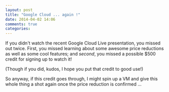 ```yaml
---
layout: post
title: "Google Cloud ... again !"
date: 2014-04-02 14:06
comments: true
categories: 
---
```


If you didn't watch the recent Google Cloud Live presentation, you missed out twice. First, you missed learning about some awesome price reductions as well as some cool features; and _second_, you missed a possible $500 credit for signing up to watch it!

(Though if you did, kudos, I hope you put that credit to good use!)

So anyway, if this credit goes through, I might spin up a VM and give this whole thing a shot again once the price reduction is confirmed ...
